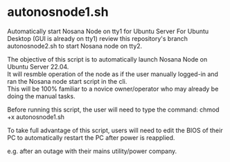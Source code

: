 # autonosnode1.sh
Automatically start Nosana Node on tty1 for Ubuntu Server
For Ubuntu Desktop (GUI is already on tty1) review this repository's branch autonosnode2.sh to start Nosana node on tty2.

The objective of this script is to automatically launch Nosana Node on Ubuntu Server 22.04.  
It will resmble operation of the node as if the user manually logged-in and ran the Nosana node start script in the cli.  
This will be 100% familiar to a novice owner/operator who may already be doing the manual tasks.

Before running this script, the user will need to type the command: chmod +x autonosnode1.sh

To take full advantage of this script, users will need to edit the BIOS of their PC to automatically restart the PC after power is reapplied.

e.g. after an outage with their mains utility/power company.


